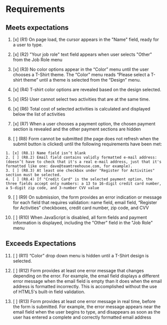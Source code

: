# Requirements

## Meets expectations 

  1. [x] (R1) On page load, the cursor appears in the "Name" field, ready for a user to type.

  2. [x] (R2) "Your job role" text field appears when user selects "Other" from the Job Role menu

  3. [x] (R3) No color options appear in the “Color” menu until the user chooses a T-Shirt theme. The “Color” menu reads “Please select a T-shirt theme” until a theme is selected from the “Design” menu.

  4. [x] (R4) T-shirt color options are revealed based on the design selected.

  5. [x] (R5) User cannot select two activities that are at the same time.

  6. [x] (R6) Total cost of selected activities is calculated and displayed below the list of activities

  7. [x] (R7) When a user chooses a payment option, the chosen payment section is revealed and the other payment sections are hidden

  8. [ ] (R8) Form cannot be submitted (the page does not refresh when the submit button is clicked) until the following requirements have been met:

    1. [x] (R8.1) Name field isn’t blank
    2. [ ] (R8.2) Email field contains validly formatted e-mail address: (doesn’t have to check that it's a real e-mail address, just that it's formatted like one: dave@teamtreehouse.com, for example).
    3. [ ] (R8.3) At least one checkbox under "Register for Activities" section must be selected.
    4. [ ] (R8.4) If "Credit Card" is the selected payment option, the three fields accept only numbers: a 13 to 16-digit credit card number, a 5-digit zip code, and 3-number CVV value

  9. [ ] (R9) On submission, the form provides an error indication or message for each field that requires validation: name field, email field, “Register for Activities” checkboxes, credit card number, zip code, and CVV

  10. [ ] (R10) When JavaScript is disabled, all form fields and payment information is displayed, including the "Other" field in the "Job Role" menu

## Exceeds Expectations

  11. [ ] (R11) “Color” drop down menu is hidden until a T-Shirt design is selected.

  12. [ ] (R12) Form provides at least one error message that changes depending on the error. For example, the email field displays a different error message when the email field is empty than it does when the email address is formatted incorrectly. This is accomplished without the use of HTML5's built-in field validation.

  13. [ ] (R13) Form provides at least one error message in real time, before the form is submitted. For example, the error message appears near the email field when the user begins to type, and disappears as soon as the user has entered a complete and correctly formatted email address

